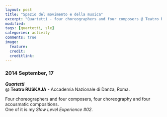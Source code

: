 ```yaml
---
layout: post
title: "Spazio del movimento e della musica"
excerpt: "Quartetti - four choreographers and four composers @ Teatro RUSKAJA - Accademia Nazionale di Danza, Roma"
modified: 
tags: [quartetti, sle]
categories: activity
comments: true
image:
  feature: 
  credit: 
  creditlink: 
---
```


### 2014 September, 17

***Quartetti***    
@ **Teatro RUSKAJA** - Accademia Nazionale di Danza, Roma. 

Four choreographers and four composers, four choreography and four acousmatic compositions.     
One of it is my *Slow Level Experience #02*.
